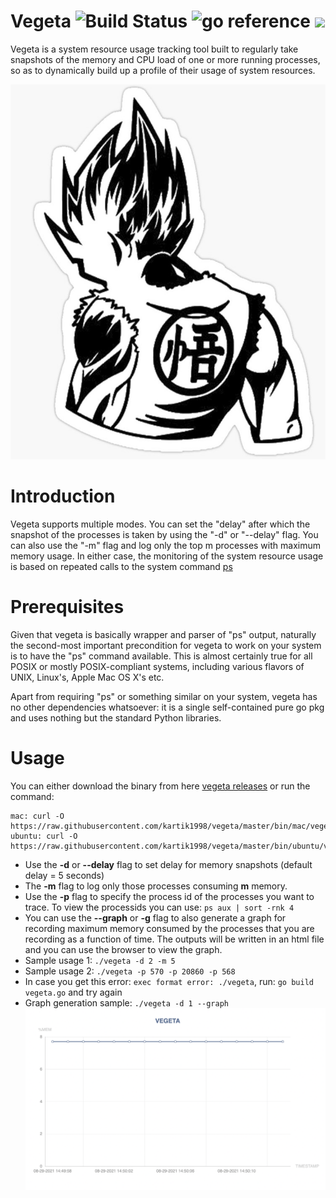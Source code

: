 # Vegeta ![Build Status](https://github.com/tsenart/vegeta/workflows/CI/badge.svg) ![go reference](https://img.shields.io/badge/go-reference-blue) ![](https://img.shields.io/badge/process-memory%20tracking-green)

Vegeta is a system resource usage tracking tool built to regularly take snapshots of the memory and CPU load of one or more running processes, so as to dynamically build up a profile of their usage of system resources.

<p align="center"> <img src = "./assets/vlogo.jpeg" height=600 /> </p>

# Introduction
Vegeta supports multiple modes. You can set the "delay" after which the snapshot of the processes is taken by using the "-d" or "--delay" flag. You can also use the "-m" flag and log only the top m processes with maximum memory usage. In either case, the monitoring of the system resource usage is based on repeated calls to the system command [ps](https://en.wikipedia.org/wiki/Ps_(Unix))

# Prerequisites
Given that vegeta is basically wrapper and parser of "ps" output, naturally the second-most important precondition for vegeta to work on your system is to have the "ps" command available. This is almost certainly true for all POSIX or mostly POSIX-compliant systems, including various flavors of UNIX, Linux's, Apple Mac OS X's etc.

Apart from requiring "ps" or something similar on your system, vegeta has no other dependencies whatsoever: it is a single self-contained pure go pkg and uses nothing but the standard Python libraries.

# Usage
You can either download the binary from here [vegeta releases](https://github.com/kartik1998/vegeta/releases) or run the command: 
```
mac: curl -O https://raw.githubusercontent.com/kartik1998/vegeta/master/bin/mac/vegeta
ubuntu: curl -O https://raw.githubusercontent.com/kartik1998/vegeta/master/bin/ubuntu/vegeta
```

* Use the **-d** or **--delay** flag to set delay for memory snapshots (default delay = 5 seconds)
* The **-m** flag to log only those processes consuming **m** memory.
* Use the **-p** flag to specify the process id of the processes you want to trace. To view the processids you can use: `ps aux | sort -rnk 4`
* You can use the **--graph** or **-g** flag to also generate a graph for recording maximum memory consumed by the processes that you are recording as a function of time. The outputs will be written in an html file and you can use the browser to view the graph. 
* Sample usage 1: `./vegeta -d 2 -m 5`
* Sample usage 2: `./vegeta -p 570 -p 20860 -p 568`
* In case you get this error: `exec format error: ./vegeta`, run: `go build vegeta.go` and try again
* Graph generation sample: `./vegeta -d 1 --graph`
![](./assets/graph.png)
